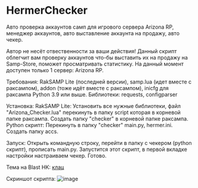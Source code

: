 # HermerChecker
Авто проверка аккаунтов самп для игрового сервера Arizona RP, менеджер аккаунтов, авто выставление аккаунта на продажу, авто чекер. 

Автор не несёт отвественности за ваши действия!
Данный скрипт облегчит вам проверку аккаунтов что-бы выставить их на продажу на Samp-Store, поможет просматривать статистику. На данный момент доступен только 1 сервер: Arizona RP.

Требования:
RakSAMP Lite (последней версии), samp.lua (идет вместе с раксампом), addon (тоже идёт вместе с раксампом), inicfg для раксампа
Python 3.9 или выше. Библиотеки: requests, configparser

Установка:
RakSAMP Lite: Установить все нужные библиотеки, файл "Arizona_Checker.lua" перекинуть в папку script которая в корневой папке раксампа. Создать папку "checker" в корневой папке раксампа.
Python скрипт: Перекинуть в папку "checker" main.py, hermer.ini. Создать папку accs.

Запуск:
Открыть командную строку, перейти в папку с чекером (python скрипт), прописать main.py. Запустится этот скрипт, в первой вкладке настройки настраиваем чекер. Готово.

Тема на Blast HK: [клац](https://www.blast.hk/threads/183617/)

Скриншот скрипта:
![image](https://github.com/Haymiritch/HermerChecker/assets/34934181/052ab991-ca37-44fc-94c7-8f9b95f42152)
